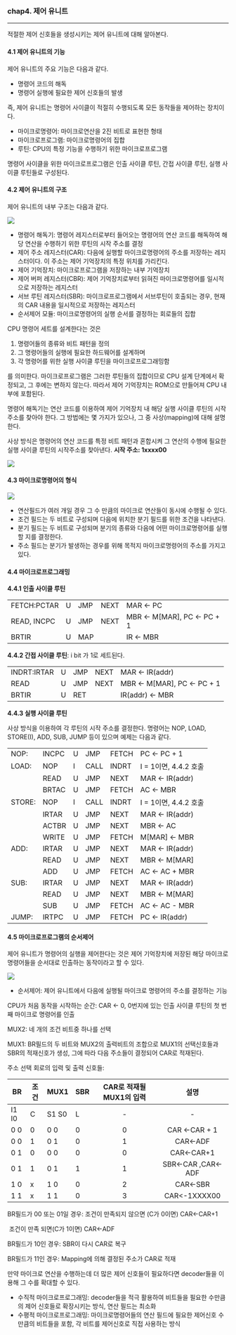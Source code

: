 ### chap4. 제어 유니트

------

 적절한 제어 신호들을 생성시키는 제어 유니트에 대해 알아본다.

#### 4.1 제어 유니트의 기능

 제어 유니트의 주요 기능은 다음과 같다.

- 명령어 코드의 해독
- 명령어 실행에 필요한 제어 신호들의 발생

 즉, 제어 유니트는 명령어 사이클이 적절히 수행되도록 모든 동작들을 제어하는 장치이다. 

- 마이크로명령어: 마이크로연산을 2진 비트로 표현한 형태
- 마이크로프로그램: 마이크로명령어의 집합
- 루틴: CPU의 특정 기능을 수행하기 위한 마이크로프로그램

 명령어 사이클을 위한 마이크로프로그램은 인출 사이클 루틴, 간접 사이클 루틴, 실행 사이클 루틴들로 구성된다.



#### 4.2 제어 유니트의 구조

 제어 유니트의 내부 구조는 다음과 같다.

![](img/ch4_1.Jpg)

- 명령어 해독기: 명령어 레지스터로부터 들어오는 명령어의 연산 코드를 해독하여 해당 연산을 수행하기 위한 루틴의 시작 주소를 결정
- 제어 주소 레지스터(CAR): 다음에 실행할 마이크로명령어의 주소를 저장하는 레지스터이다. 이 주소는 제어 기억장치의 특정 위치를 가리킨다.
- 제어 기억장치: 마이크로프로그램을 저장하는 내부 기억장치
- 제어 버퍼 레지스터(CBR): 제어 기억장치로부터 읽혀진 마이크로명령어를 일시적으로 저장하는 레지스터
- 서브 루틴 레지스터(SBR): 마이크로프로그램에서 서브루틴이 호출되는 경우, 현재의 CAR 내용을 일시적으로 저장하는 레지스터
- 순서제어 모듈: 마이크로명령어의 실행 순서를 결정하는 회로들의 집합



 CPU 명령어 세트를 설계한다는 것은

1. 명령어들의 종류와 비트 패턴을 정의
2. 그 명령어들의 실행에 필요한 하드웨어를 설계하며
3. 각 명령어를 위한 실행 사이클 루틴을 마이크로프로그래밍함

를 의미한다. 마이크로프로그램은 그러한 루틴들의 집합이므로 CPU 설계 단계에서 확정되고, 그 후에는 변하지 않는다. 따라서 제어 기억장치는 ROM으로 만들어져 CPU 내부에 포함된다.

 명령어 해독기는 연산 코드를 이용하여 제어 기억장치 내 해당 실행 사이클 루틴의 시작 주소를 찾아야 한다. 그 방법에는 몇 가지가 있으나, 그 중 사상(mapping)에 대해 설명한다.



 사상 방식은 명령어의 연산 코드를 특정 비트 패턴과 혼합시켜 그 연산의 수행에 필요한 실행 사이클 루틴의 시작주소를 찾아낸다. **시작 주소: 1xxxx00**

![](img/ch4_2.Jpg)



#### 4.3 마이크로명령어의 형식

 ![](img/ch4_3.Jpg)

- 연산필드가 여러 개일 경우 그 수 만큼의 마이크로 연산들이 동시에 수행될 수 있다.
- 조건 필드는 두 비트로 구성되며 다음에 위치한 분기 필드를 위한 조건을 나타낸다.
- 분기 필드는 두 비트로 구성되며 분기의 종류와 다음에 어떤 마이크로명령어를 실행할 지를 결정한다.
- 주소 필드는 분기가 발생하는 경우를 위해 목적지 마이크로명령어의 주소를 가지고 있다.

#### 4.4 마이크로프로그래밍

**4.4.1 인출 사이클 루틴**

|             |      |      |      |                             |
| ----------- | ---- | ---- | ---- | --------------------------- |
| FETCH:PCTAR | U    | JMP  | NEXT | MAR <- PC                   |
| READ, INCPC | U    | JMP  | NEXT | MBR <- M[MAR], PC <- PC + 1 |
| BRTIR       | U    | MAP  |      | IR <- MBR                   |

**4.4.2 간접 사이클 루틴**: i bit 가 1로 세트된다.

|             |      |      |      |                             |
| ----------- | ---- | ---- | ---- | --------------------------- |
| INDRT:IRTAR | U    | JMP  | NEXT | MAR <- IR(addr)             |
| READ        | U    | JMP  | NEXT | MBR <- M[MAR], PC <- PC + 1 |
| BRTIR       | U    | RET  |      | IR(addr) <- MBR             |

**4.4.3 실행 사이클 루틴**

 사상 방식을 이용하여 각 루틴의 시작 주소를 결정한다. 명령어는 NOP, LOAD, STORE(I), ADD, SUB, JUMP 등이 있으며 예제는 다음과 같다.

|        |       |      |      |       |                       |
| ------ | ----- | ---- | ---- | ----- | --------------------- |
| NOP:   | INCPC | U    | JMP  | FETCH | PC <- PC + 1          |
| LOAD:  | NOP   | I    | CALL | INDRT | I = 1이면, 4.4.2 호출 |
|        | READ  | U    | JMP  | NEXT  | MAR <- IR(addr)       |
|        | BRTAC | U    | JMP  | FETCH | AC <- MBR             |
| STORE: | NOP   | I    | CALL | INDRT | I = 1이면, 4.4.2 호출 |
|        | IRTAR | U    | JMP  | NEXT  | MAR <- IR(addr)       |
|        | ACTBR | U    | JMP  | NEXT  | MBR <- AC             |
|        | WRITE | U    | JMP  | FETCH | M[MAR] <- MBR         |
| ADD:   | IRTAR | U    | JMP  | NEXT  | MAR <- IR(addr)       |
|        | READ  | U    | JMP  | NEXT  | MBR <- M[MAR]         |
|        | ADD   | U    | JMP  | FETCH | AC <- AC + MBR        |
| SUB:   | IRTAR | U    | JMP  | NEXT  | MAR <- IR(addr)       |
|        | READ  | U    | JMP  | NEXT  | MBR <- M[MAR]         |
|        | SUB   | U    | JMP  | FETCH | AC <- AC - MBR        |
| JUMP:  | IRTPC | U    | JMP  | FETCH | PC <- IR(addr)        |



#### 4.5 마이크로프로그램의 순서제어

 제어 유니트가 명령어의 실행을 제어한다는 것은 제어 기억장치에 저장된 해당 마이크로명령어들을 순서대로 인출하는 동작이라고 할 수 있다.

![](img/ch4_4.jpg)

- 순서제어: 제어 유니트에서 다음에 실행될 마이크로 명령어의 주소를 결정하는 기능





CPU가 처음 동작을 시작하는 순간: CAR <- 0, 0번지에 있는 인출 사이클 루틴의 첫 번째 마이크로 명령어를 인출

MUX2: 네 개의 조건 비트중 하나를 선택 

MUX1: BR필드의 두 비트와 MUX2의 출력비트의 조합으로 MUX1의 선택신호들과 SBR의 적재신호가 생성, 그에 따라 다음 주소들이 결정되어 CAR로 적재된다.

주소 선택 회로의 입력 및 출력 신호들:

| BR    | 조건 | MUX1  | SBR  | CAR로 적재될 MUX1의 입력 |           설명           |
| ----- | ---- | ----- | ---- | :----------------------: | :----------------------: |
| I1 I0 | C    | S1 S0 | L    |            -             |            -             |
| 0  0  | 0    | 0  0  | 0    |            0             |      CAR <-CAR + 1       |
| 0  0  | 1    | 0  1  | 0    |            1             |      CAR<-ADF<JUMP>      |
| 0  1  | 0    | 0  0  | 0    |            0             |        CAR<-CAR+1        |
| 0  1  | 1    | 0  1  | 1    |            1             | SBR<-CAR ,CAR<-ADF<CALL> |
| 1  0  | x    | 1  0  | 0    |            2             |         CAR<-SBR         |
| 1  1  | x    | 1  1  | 0    |            3             |       CAR<-1XXXX00       |



BR필드가 00 또는 01일 경우: 조건이 만족되지 않으면 (C가 0이면) CAR<-CAR+1

​						   조건이 만족 되면(C가 1이면) CAR<-ADF

BR필드가 10인 경우: SBR이 다시 CAR로 복구

BR필드가 11인 경우: Mapping에 의해 결정된 주소가 CAR로 적재



만약 마이크로 연산을 수행하는데 더 많은 제어 신호들이 필요하다면 decoder들을 이용해 그 수를 확대할 수 있다.



- 수직적 마이크로프로그래밍: decoder들을 적극 활용하여 비트들을 필요한 수만큼의 제어 신호들로 확장시키는 방식, 연산 필드는 최소화
- 수평적 마이크로프로그래밍: 마이크로명령어들의 연산 필드에 필요한 제어신호 수만큼의 비트들을 포함, 각 비트를 제어신호로 직접 사용하는 방식



















